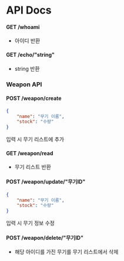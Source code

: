 # API Docs

#### GET /whoami

- 아이디 반환



#### GET /echo/"string"

- string 반환



### Weapon API

#### POST /weapon/create

```json
{
    "name": "무기 이름",
    "stock": "수량"
}
```

입력 시 무기 리스트에 추가



#### GET /weapon/read

- 무기 리스트 반환



#### POST /weapon/update/"무기ID"

```json
{
    "name": "무기 이름",
    "stock": "수량"
}
```

입력 시 무기 정보 수정

#### 

#### POST /weapon/delete/"무기ID"

- 해당 아이디를 가진 무기를 무기 리스트에서 삭제